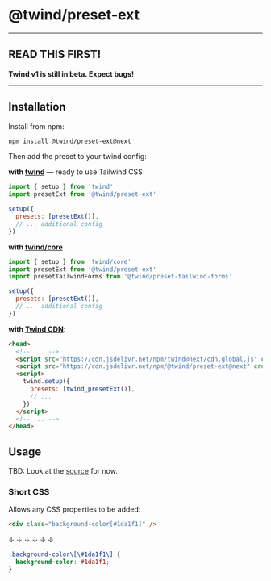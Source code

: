 # @twind/preset-ext

---

## READ THIS FIRST!

**Twind v1 is still in beta. Expect bugs!**

---

## Installation

Install from npm:

```sh
npm install @twind/preset-ext@next
```

Then add the preset to your twind config:

**with [twind](https://www.npmjs.com/package/twind)** — ready to use Tailwind CSS

```js
import { setup } from 'twind'
import presetExt from '@twind/preset-ext'

setup({
  presets: [presetExt()],
  // ... additional config
})
```

**with [twind/core](https://github.com/tw-in-js/twind/tree/next/packages/twind#twindcore)**

```js
import { setup } from 'twind/core'
import presetExt from '@twind/preset-ext'
import presetTailwindForms from '@twind/preset-tailwind-forms'

setup({
  presets: [presetExt()],
  // ... additional config
})
```

**with [Twind CDN](https://github.com/tw-in-js/twind/tree/next/packages/twind#twindcdn)**:

```html
<head>
  <!-- ... -->
  <script src="https://cdn.jsdelivr.net/npm/twind@next/cdn.global.js" crossorigin></script>
  <script src="https://cdn.jsdelivr.net/npm/@twind/preset-ext@next" crossorigin></script>
  <script>
    twind.setup({
      presets: [twind_presetExt()],
      // ...
    })
  </script>
  <!-- ... -->
</head>
```

## Usage

TBD: Look at the [source](./src/index.ts) for now.

### Short CSS

Allows any CSS properties to be added:

```html
<div class="background-color[#1da1f1]" />
```

↓ ↓ ↓ ↓ ↓ ↓

```css
.background-color\[\#1da1f1\] {
  background-color: #1da1f1;
}
```
